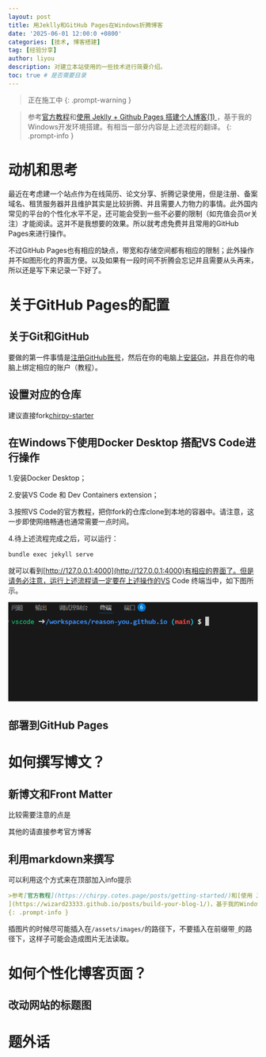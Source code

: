 ```yaml
---
layout: post
title: 用Jeklly和GitHub Pages在Windows折腾博客
date: '2025-06-01 12:00:0 +0800'
categories: [技术, 博客搭建]
tag: [经验分享]
author: liyou
description: 对建立本站使用的一些技术进行简要介绍。
toc: true # 是否需要目录
---
```


>正在施工中
{: .prompt-warning }

>参考[官方教程](https://chirpy.cotes.page/posts/getting-started/)和[使用 Jeklly + Github Pages 搭建个人博客(1)
](https://wizard23333.github.io/posts/build-your-blog-1/)，基于我的Windows开发环境搭建。有相当一部分内容是上述流程的翻译。
{: .prompt-info }

# 动机和思考

最近在考虑建一个站点作为在线简历、论文分享、折腾记录使用，但是注册、备案域名、租赁服务器并且维护其实是比较折腾、并且需要人力物力的事情。此外国内常见的平台的个性化水平不足，还可能会受到一些不必要的限制（如充值会员or关注）才能阅读。这并不是我想要的效果。所以就考虑免费并且常用的GitHub Pages来进行操作。

不过GitHub Pages也有相应的缺点，带宽和存储空间都有相应的限制；此外操作并不如图形化的界面方便。以及如果有一段时间不折腾会忘记并且需要从头再来，所以还是写下来记录一下好了。

# 关于GitHub Pages的配置
## 关于Git和GitHub
要做的第一件事情是[注册GitHub账号](https://docs.github.com/en/get-started/start-your-journey/creating-an-account-on-github)，然后在你的电脑上[安装Git](https://git-scm.com/downloads)，并且在你的电脑上绑定相应的账户（教程）。

## 设置对应的仓库

建议直接fork[chirpy-starter](https://github.com/cotes2020/chirpy-starter)

## 在Windows下使用Docker Desktop 搭配VS Code进行操作
1.安装Docker Desktop；

2.安装VS Code 和 Dev Containers extension；

3.按照VS Code的官方教程，把你fork的仓库clone到本地的容器中。请注意，这一步即使网络畅通也通常需要一点时间。

4.待上述流程完成之后，可以运行：
```bash
bundle exec jekyll serve
```
就可以看到[http://127.0.0.1:4000](http://127.0.0.1:4000)有相应的界面了。但是请务必注意，运行上述流程请一定要在上述操作的VS Code 终端当中，如下图所示。

![vscode_terminal](assets/images/2025-06-01/vscode_terminal.png)

## 部署到GitHub Pages

# 如何撰写博文？

## 新博文和Front Matter

比较需要注意的点是

其他的请直接参考官方博客[]()

## 利用markdown来撰写


可以利用这个方式来在顶部加入info提示
```markdown
>参考[官方教程](https://chirpy.cotes.page/posts/getting-started/)和[使用 Jeklly + Github Pages 搭建个人博客(1)
](https://wizard23333.github.io/posts/build-your-blog-1/)，基于我的Windows开发环境搭建。
{: .prompt-info }
```

插图片的时候尽可能插入在```/assets/images/```的路径下，不要插入在前缀带```_```的路径下，这样子可能会造成图片无法读取。



# 如何个性化博客页面？

## 改动网站的标题图

## 

# 题外话



